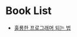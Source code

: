 # Book List
* [훌룡한 프로그래머 되는 법](https://github.com/huni-KR/Books/tree/master/%ED%9B%8C%EB%A5%AD%ED%95%9C%20%ED%94%84%EB%A1%9C%EA%B7%B8%EB%9E%98%EB%A8%B8%20%EB%90%98%EB%8A%94%20%EB%B2%95)
  
